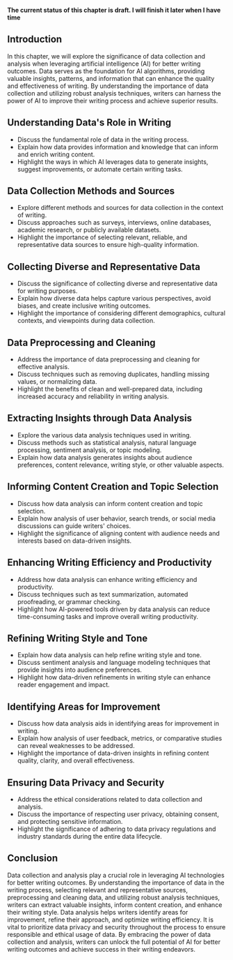 **The current status of this chapter is draft. I will finish it later when I have time**

Introduction
------------

In this chapter, we will explore the significance of data collection and analysis when leveraging artificial intelligence (AI) for better writing outcomes. Data serves as the foundation for AI algorithms, providing valuable insights, patterns, and information that can enhance the quality and effectiveness of writing. By understanding the importance of data collection and utilizing robust analysis techniques, writers can harness the power of AI to improve their writing process and achieve superior results.

Understanding Data's Role in Writing
------------------------------------

* Discuss the fundamental role of data in the writing process.
* Explain how data provides information and knowledge that can inform and enrich writing content.
* Highlight the ways in which AI leverages data to generate insights, suggest improvements, or automate certain writing tasks.

Data Collection Methods and Sources
-----------------------------------

* Explore different methods and sources for data collection in the context of writing.
* Discuss approaches such as surveys, interviews, online databases, academic research, or publicly available datasets.
* Highlight the importance of selecting relevant, reliable, and representative data sources to ensure high-quality information.

Collecting Diverse and Representative Data
------------------------------------------

* Discuss the significance of collecting diverse and representative data for writing purposes.
* Explain how diverse data helps capture various perspectives, avoid biases, and create inclusive writing outcomes.
* Highlight the importance of considering different demographics, cultural contexts, and viewpoints during data collection.

Data Preprocessing and Cleaning
-------------------------------

* Address the importance of data preprocessing and cleaning for effective analysis.
* Discuss techniques such as removing duplicates, handling missing values, or normalizing data.
* Highlight the benefits of clean and well-prepared data, including increased accuracy and reliability in writing analysis.

Extracting Insights through Data Analysis
-----------------------------------------

* Explore the various data analysis techniques used in writing.
* Discuss methods such as statistical analysis, natural language processing, sentiment analysis, or topic modeling.
* Explain how data analysis generates insights about audience preferences, content relevance, writing style, or other valuable aspects.

Informing Content Creation and Topic Selection
----------------------------------------------

* Discuss how data analysis can inform content creation and topic selection.
* Explain how analysis of user behavior, search trends, or social media discussions can guide writers' choices.
* Highlight the significance of aligning content with audience needs and interests based on data-driven insights.

Enhancing Writing Efficiency and Productivity
---------------------------------------------

* Address how data analysis can enhance writing efficiency and productivity.
* Discuss techniques such as text summarization, automated proofreading, or grammar checking.
* Highlight how AI-powered tools driven by data analysis can reduce time-consuming tasks and improve overall writing productivity.

Refining Writing Style and Tone
-------------------------------

* Explain how data analysis can help refine writing style and tone.
* Discuss sentiment analysis and language modeling techniques that provide insights into audience preferences.
* Highlight how data-driven refinements in writing style can enhance reader engagement and impact.

Identifying Areas for Improvement
---------------------------------

* Discuss how data analysis aids in identifying areas for improvement in writing.
* Explain how analysis of user feedback, metrics, or comparative studies can reveal weaknesses to be addressed.
* Highlight the importance of data-driven insights in refining content quality, clarity, and overall effectiveness.

Ensuring Data Privacy and Security
----------------------------------

* Address the ethical considerations related to data collection and analysis.
* Discuss the importance of respecting user privacy, obtaining consent, and protecting sensitive information.
* Highlight the significance of adhering to data privacy regulations and industry standards during the entire data lifecycle.

Conclusion
----------

Data collection and analysis play a crucial role in leveraging AI technologies for better writing outcomes. By understanding the importance of data in the writing process, selecting relevant and representative sources, preprocessing and cleaning data, and utilizing robust analysis techniques, writers can extract valuable insights, inform content creation, and enhance their writing style. Data analysis helps writers identify areas for improvement, refine their approach, and optimize writing efficiency. It is vital to prioritize data privacy and security throughout the process to ensure responsible and ethical usage of data. By embracing the power of data collection and analysis, writers can unlock the full potential of AI for better writing outcomes and achieve success in their writing endeavors.
